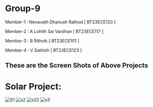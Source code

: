# Group-9
Member-1 : Nenavath Dhanush Rathod [ BT23ECE120 ]

Member-2 : A Lohith Sai Vardhan [ BT23ECE117 ] 

Member-3 : B Rithvik [ BT23ECE101 ]

Member-4 : V Sathish [ BT23ECE123 ]


## These are the Screen Shots of Above Projects

# Solar Project:
![S1](https://github.com/user-attachments/assets/40743ee3-17a3-405d-be37-4398e886ea5f)
![s2](https://github.com/user-attachments/assets/12032fa1-de38-4328-b7d2-2fdd989b77df)
![s22](https://github.com/user-attachments/assets/1fe47336-d288-4197-93d4-a3712109b4ac)
![s3](https://github.com/user-attachments/assets/25ccf973-18bb-4668-8ab0-fd35ed8d1075)


